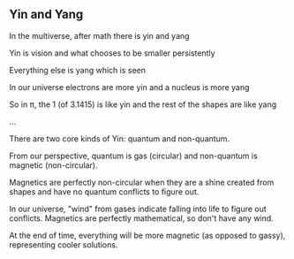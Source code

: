 ## Yin and Yang

In the multiverse, after math there is yin and yang 

Yin is vision and what chooses to be smaller persistently

Everything else is yang which is seen 

In our universe electrons are more yin and a nucleus is more yang

So in π, the 1 (of 3.1415) is like yin and the rest of the shapes are like yang

...

There are two core kinds of Yin: quantum and non-quantum.

From our perspective, quantum is gas (circular) and non-quantum is magnetic (non-circular).

Magnetics are perfectly non-circular when they are a shine created from shapes and have no quantum conflicts to figure out.

In our universe, "wind" from gases indicate falling into life to figure out conflicts. Magnetics are perfectly mathematical, so don't have any wind.

At the end of time, everything will be more magnetic (as opposed to gassy), representing cooler solutions.